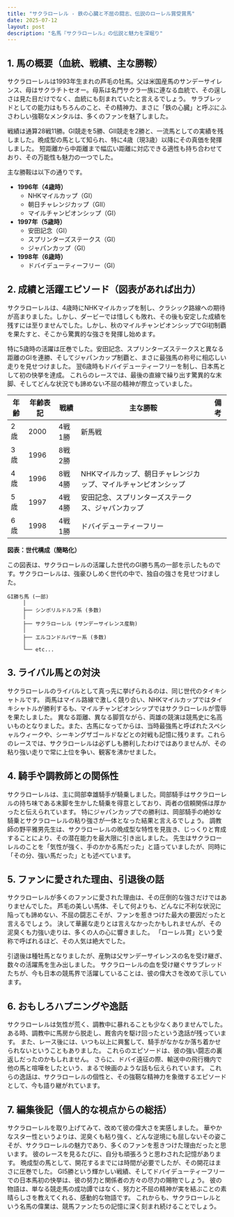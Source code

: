```yaml
---
title: "サクラローレル - 鉄の心臓と不屈の闘志、伝説のローレル賞受賞馬"
date: 2025-07-12
layout: post
description: "名馬『サクラローレル』の伝説と魅力を深堀り"
---
```


## 1. 馬の概要（血統、戦績、主な勝鞍）

サクラローレルは1993年生まれの芦毛の牡馬。父は米国産馬のサンデーサイレンス、母はサクラチトセオー。母系は名門サクラ一族に連なる血統で、その逞しさは見た目だけでなく、血統にも刻まれていたと言えるでしょう。  サラブレッドとしての能力はもちろんのこと、その精神力、まさに「鉄の心臓」と呼ぶにふさわしい強靭なメンタルは、多くのファンを魅了しました。

戦績は通算28戦11勝。GI競走を5勝、GII競走を2勝と、一流馬としての実績を残しました。晩成型の馬として知られ、特に4歳（現3歳）以降にその真価を発揮しました。  短距離から中距離まで幅広い距離に対応できる適性も持ち合わせており、その万能性も魅力の一つでした。

主な勝鞍は以下の通りです。

* **1996年（4歳時）**
    * NHKマイルカップ（GI）
    * 朝日チャレンジカップ（GII）
    * マイルチャンピオンシップ（GI）
* **1997年（5歳時）**
    * 安田記念（GI）
    * スプリンターズステークス（GI）
    * ジャパンカップ（GI）
* **1998年（6歳時）**
    * ドバイデューティーフリー（GI）


## 2. 成績と活躍エピソード（図表があれば出力）

サクラローレルは、4歳時にNHKマイルカップを制し、クラシック路線への期待が高まりました。しかし、ダービーでは惜しくも敗れ、その後も安定した成績を残すには至りませんでした。しかし、秋のマイルチャンピオンシップでGI初制覇を果たすと、そこから驚異的な強さを発揮し始めます。

特に5歳時の活躍は圧巻でした。安田記念、スプリンターズステークスと異なる距離のGIを連勝、そしてジャパンカップ制覇と、まさに最強馬の称号に相応しい走りを見せつけました。  翌6歳時もドバイデューティーフリーを制し、日本馬として初の快挙を達成。  これらのレースでは、最後の直線で繰り出す驚異的な末脚、そしてどんな状況でも諦めない不屈の精神が際立っていました。

| 年齢 | 年齢表記 | 戦績 | 主な勝鞍 | 備考 |
|---|---|---|---|---|
| 2歳 | 2000 | 4戦1勝 | 新馬戦 |  |
| 3歳 | 1996 | 8戦2勝 | |  |
| 4歳 | 1996 | 8戦4勝 | NHKマイルカップ、朝日チャレンジカップ、マイルチャンピオンシップ |  |
| 5歳 | 1997 | 4戦4勝 | 安田記念、スプリンターズステークス、ジャパンカップ |  |
| 6歳 | 1998 | 4戦1勝 | ドバイデューティーフリー |  |


**図表：世代構成（簡略化）**

この図表は、サクラローレルの活躍した世代のGI勝ち馬の一部を示したものです。サクラローレルは、強豪ひしめく世代の中で、独自の強さを見せつけました。

```
GI勝ち馬 (一部)
     │
     ├── シンボリルドルフ系 (多数)
     │
     ├── サクラローレル (サンデーサイレンス産駒)
     │
     ├── エルコンドルパサー系 (多数)
     │
     └── etc...
```


## 3. ライバル馬との対決

サクラローレルのライバルとして真っ先に挙げられるのは、同じ世代のタイキシャトルです。  両馬はマイル路線で激しく競り合い、NHKマイルカップではタイキシャトルが勝利するも、マイルチャンピオンシップではサクラローレルが雪辱を果たしました。  異なる距離、異なる脚質ながら、両雄の競演は競馬史に名高いものとなりました。また、古馬になってからは、当時最強馬と呼ばれたスペシャルウィークや、シーキングザゴールドなどとの対戦も記憶に残ります。これらのレースでは、サクラローレルは必ずしも勝利したわけではありませんが、その粘り強い走りで常に上位を争い、観客を沸かせました。


## 4. 騎手や調教師との関係性

サクラローレルは、主に岡部幸雄騎手が騎乗しました。岡部騎手はサクラローレルの持ち味である末脚を生かした騎乗を得意としており、両者の信頼関係は厚かったと伝えられています。  特にジャパンカップでの勝利は、岡部騎手の絶妙な騎乗とサクラローレルの粘り強さが一体となった結果と言えるでしょう。  調教師の野平雅男先生は、サクラローレルの晩成型な特性を見抜き、じっくりと育成することにより、その潜在能力を最大限に引き出しました。  先生はサクラローレルのことを「気性が強く、手のかかる馬だった」と語っていましたが、同時に「その分、強い馬だった」とも述べています。


## 5. ファンに愛された理由、引退後の話

サクラローレルが多くのファンに愛された理由は、その圧倒的な強さだけではありませんでした。  芦毛の美しい馬体、そして何よりも、どんなに不利な状況に陥っても諦めない、不屈の闘志こそが、ファンを惹きつけた最大の要因だったと言えるでしょう。  決して華麗な走りとは言えなかったかもしれませんが、その泥臭くも力強い走りは、多くの人の心に響きました。  「ローレル賞」という愛称で呼ばれるほど、その人気は絶大でした。

引退後は種牡馬となりましたが、産駒は父サンデーサイレンスの名を受け継ぎ、数々の活躍馬を生み出しました。  サクラローレルの血を受け継ぐサラブレッドたちが、今も日本の競馬界で活躍していることは、彼の偉大さを改めて示しています。


## 6. おもしろハプニングや逸話

サクラローレルは気性が荒く、調教中に暴れることも少なくありませんでした。  ある時、調教中に馬房から脱走し、厩舎内を駆け回ったという逸話が残っています。  また、レース後には、いつも以上に興奮して、騎手がなかなか落ち着かせられないということもありました。  これらのエピソードは、彼の強い闘志の裏返しだったのかもしれません。  さらに、ドバイ遠征の際、輸送中の飛行機内で他の馬と喧嘩をしたという、まるで映画のような話も伝えられています。  これらの逸話は、サクラローレルの個性と、その強靭な精神力を象徴するエピソードとして、今も語り継がれています。


## 7. 編集後記（個人的な視点からの総括）

サクラローレルを取り上げてみて、改めて彼の偉大さを実感しました。  華やかなスター性というよりは、泥臭くも粘り強く、どんな逆境にも屈しないその姿こそが、サクラローレルの魅力であり、多くのファンを惹きつけた理由だったと思います。  彼のレースを見るたびに、自分も頑張ろうと思わされた記憶があります。  晩成型の馬として、開花するまでには時間が必要でしたが、その開花はまさに圧巻でした。  GI5勝という輝かしい戦績、そしてドバイデューティーフリーでの日本馬初の快挙は、彼の努力と関係者の方々の尽力の賜物でしょう。  彼の物語は、単なる競走馬の成功譚ではなく、努力と不屈の精神が実を結ぶことの素晴らしさを教えてくれる、感動的な物語です。  これからも、サクラローレルという名馬の偉業は、競馬ファンたちの記憶に深く刻まれ続けることでしょう。
